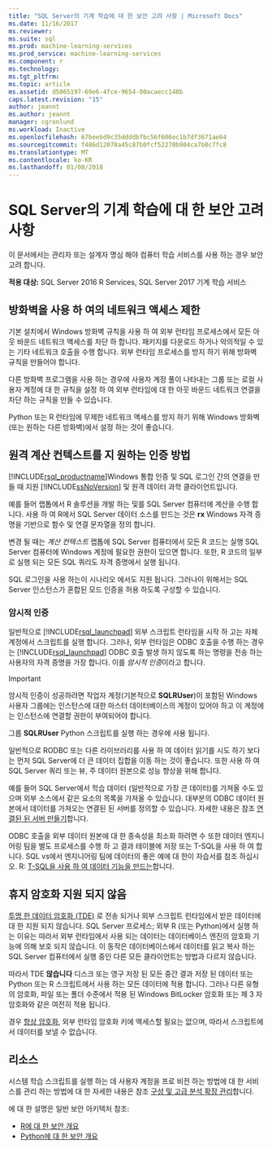 ```yaml
---
title: "SQL Server의 기계 학습에 대 한 보안 고려 사항 | Microsoft Docs"
ms.date: 11/16/2017
ms.reviewer: 
ms.suite: sql
ms.prod: machine-learning-services
ms.prod_service: machine-learning-services
ms.component: r
ms.technology: 
ms.tgt_pltfrm: 
ms.topic: article
ms.assetid: d5065197-69e6-4fce-9654-00acaecc148b
caps.latest.revision: "15"
author: jeannt
ms.author: jeannt
manager: cgronlund
ms.workload: Inactive
ms.openlocfilehash: 67beebd9c35ddddbfbc56f606ec1b7df3671ae64
ms.sourcegitcommit: f486d12078a45c87b0fcf52270b904ca7b0c7fc8
ms.translationtype: MT
ms.contentlocale: ko-KR
ms.lasthandoff: 01/08/2018
---
```

# <a name="security-considerations-for-machine-learning-in-sql-server"></a>SQL Server의 기계 학습에 대 한 보안 고려 사항

이 문서에서는 관리자 또는 설계자 명심 해야 컴퓨터 학습 서비스를 사용 하는 경우 보안 고려 합니다.

**적용 대상:** SQL Server 2016 R Services, SQL Server 2017 기계 학습 서비스

## <a name="use-a-firewall-to-restrict-network-access"></a>방화벽을 사용 하 여의 네트워크 액세스 제한

기본 설치에서 Windows 방화벽 규칙을 사용 하 여 외부 런타임 프로세스에서 모든 아웃 바운드 네트워크 액세스를 차단 하 합니다. 패키지를 다운로드 하거나 악의적일 수 있는 기타 네트워크 호출을 수행 합니다. 외부 런타임 프로세스를 방지 하기 위해 방화벽 규칙을 만들어야 합니다.

다른 방화벽 프로그램을 사용 하는 경우에 사용자 계정 풀이 나타내는 그룹 또는 로컬 사용자 계정에 대 한 규칙을 설정 하 여 외부 런타임에 대 한 아웃 바운드 네트워크 연결을 차단 하는 규칙을 만들 수 있습니다.

Python 또는 R 런타임에 무제한 네트워크 액세스를 방지 하기 위해 Windows 방화벽 (또는 원하는 다른 방화벽)에서 설정 하는 것이 좋습니다.

## <a name="authentication-methods-supported-for-remote-compute-contexts"></a>원격 계산 컨텍스트를 지 원하는 인증 방법

[!INCLUDE[rsql_productname](../../includes/rsql-productname-md.md)]Windows 통합 인증 및 SQL 로그인 간의 연결을 만들 때 지원 [!INCLUDE[ssNoVersion](../../includes/ssnoversion-md.md)] 및 원격 데이터 과학 클라이언트입니다.

예를 들어 랩톱에서 R 솔루션을 개발 하는 및를 SQL Server 컴퓨터에 계산을 수행 합니다. 사용 하 여 R에서 SQL Server 데이터 소스를 만드는 것은 **rx** Windows 자격 증명을 기반으로 함수 및 연결 문자열을 정의 합니다.

변경 될 때는 _계산 컨텍스트_ 랩톱에 SQL Server 컴퓨터에서 모든 R 코드는 실행 SQL Server 컴퓨터에 Windows 계정에 필요한 권한이 있으면 합니다. 또한, R 코드의 일부로 실행 되는 모든 SQL 쿼리도 자격 증명에서 실행 됩니다.

SQL 로그인을 사용 하는이 시나리오 에서도 지원 됩니다. 그러나이 위해서는 SQL Server 인스턴스가 혼합된 모드 인증을 허용 하도록 구성할 수 있습니다.

### <a name="implied-authentication"></a>암시적 인증

 일반적으로 [!INCLUDE[rsql_launchpad](../../includes/rsql-launchpad-md.md)] 외부 스크립트 런타임을 시작 하 고는 자체 계정에서 스크립트를 실행 합니다. 그러나, 외부 런타임은 ODBC 호출을 수행 하는 경우는 [!INCLUDE[rsql_launchpad](../../includes/rsql-launchpad-md.md)] ODBC 호출 발생 하지 않도록 하는 명령을 전송 하는 사용자의 자격 증명을 가장 합니다. 이를 *암시적 인증*이라고 합니다.
 
 > [!IMPORTANT]
 > 암시적 인증이 성공하려면 작업자 계정(기본적으로 **SQLRUser**)이 포함된 Windows 사용자 그룹에는 인스턴스에 대한 마스터 데이터베이스의 계정이 있어야 하고 이 계정에는 인스턴스에 연결할 권한이 부여되어야 합니다.
 > 
 > 그룹 **SQLRUser** Python 스크립트를 실행 하는 경우에 사용 됩니다. 

일반적으로 RODBC 또는 다른 라이브러리를 사용 하 여 데이터 읽기를 시도 하기 보다는 먼저 SQL Server에 더 큰 데이터 집합을 이동 하는 것이 좋습니다. 또한 사용 하 여 SQL Server 쿼리 또는 뷰, 주 데이터 원본으로 성능 향상을 위해 합니다. 

예를 들어 SQL Server에서 학습 데이터 (일반적으로 가장 큰 데이터)를 가져올 수도 있으며 외부 소스에서 같은 요소의 목록을 가져올 수 있습니다. 대부분의 ODBC 데이터 원본에서 데이터를 가져오는 연결된 된 서버를 정의할 수 있습니다. 자세한 내용은 참조 [연결된 된 서버 만들기](https://docs.microsoft.com/sql/relational-databases/linked-servers/create-linked-servers-sql-server-database-engine)합니다.

ODBC 호출을 외부 데이터 원본에 대 한 종속성을 최소화 하려면 수 또한 데이터 엔지니어링 팀을 별도 프로세스를 수행 하 고 결과 테이블에 저장 또는 T-SQL을 사용 하 여 합니다. SQL vs에서 엔지니어링 팀에 데이터의 좋은 예에 대 한이 자습서를 참조 하십시오. R: [T-SQL을 사용 하 여 데이터 기능을 만드는](../tutorials/sqldev-create-data-features-using-t-sql.md)합니다.

## <a name="no-support-for-encryption-at-rest"></a>휴지 암호화 지원 되지 않음

[투명 한 데이터 암호화 (TDE)](https://docs.microsoft.com/sql/relational-databases/security/encryption/transparent-data-encryption) 로 전송 되거나 외부 스크립트 런타임에서 받은 데이터에 대 한 지원 되지 않습니다. SQL Server 프로세스; 외부 R (또는 Python)에서 실행 하는 이유는 따라서 외부 런타임에서 사용 되는 데이터는 데이터베이스 엔진의 암호화 기능에 의해 보호 되지 않습니다.  이 동작은 데이터베이스에서 데이터를 읽고 복사 하는 SQL Server 컴퓨터에서 실행 중인 다른 모든 클라이언트는 방법과 다르지 않습니다.

따라서 TDE **않습니다** 디스크 또는 영구 저장 된 모든 중간 결과 저장 된 데이터 또는 Python 또는 R 스크립트에서 사용 하는 모든 데이터에 적용 합니다. 그러나 다른 유형의 암호화, 파일 또는 폴더 수준에서 적용 된 Windows BitLocker 암호화 또는 제 3 자 암호화와 같은 여전히 적용 됩니다.

경우 [항상 암호화](https://docs.microsoft.com/sql/relational-databases/security/encryption/overview-of-key-management-for-always-encrypted), 외부 런타임 암호화 키에 액세스할 필요는 없으며, 따라서 스크립트에서 데이터를 보낼 수 없습니다.

## <a name="resources"></a>리소스

시스템 학습 스크립트를 실행 하는 데 사용자 계정을 프로 비전 하는 방법에 대 한 서비스를 관리 하는 방법에 대 한 자세한 내용은 참조 [구성 및 고급 분석 확장 관리](../../advanced-analytics/r/configure-and-manage-advanced-analytics-extensions.md)합니다.

에 대 한 설명은 일반 보안 아키텍처 참조:

+ [R에 대 한 보안 개요](security-overview-sql-server-r.md)
+ [Python에 대 한 보안 개요](../python/security-overview-sql-server-python-services.md)
